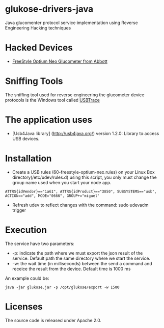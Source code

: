 # glukose-drivers-java
Java glucomenter protocol service implementation using Reverse Engineering Hacking techniques

# Hacked Devices
- [FreeStyle Optium Neo Glucometer from Abbott](http://www.abbottdiabetescare.es/freestyle-optium-neo)

# Sniffing Tools
The sniffing tool used for reverse engineering the glucometer device protocols is the Windows tool called [USBTrace](http://www.sysnucleus.com/)

# The application uses
- [Usb4Java library] (http://usb4java.org/) version 1.2.0: Library to access USB devices.

# Installation
- Create a USB rules (60-freestyle-optium-neo.rules) on your Linux Box directory(/etc/udev/rules.d) using this script, you only must change the group name used when you start your node app. 
```
ATTRS{idVendor}=="1a61", ATTRS{idProduct}=="3850", SUBSYSTEMS=="usb", ACTION=="add", MODE="0666", GROUP+="miguel"
```
- Refresh udev to reflect changes with the command: sudo udevadm trigger

# Execution
The service have two parameters:
- -p: indicate the path where we must export the json result of the service. Default path the same directory where we start the service.
- -w: the wait time (in milliseconds) between the send a command and receice the result from the device. Default time is 1000 ms

An example could be:
```
java -jar glukose.jar -p /opt/glukose/export -w 1500
```

# Licenses
The source code is released under Apache 2.0.
